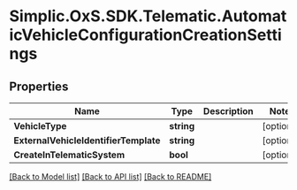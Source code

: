 # Simplic.OxS.SDK.Telematic.AutomaticVehicleConfigurationCreationSettings

## Properties

Name | Type | Description | Notes
------------ | ------------- | ------------- | -------------
**VehicleType** | **string** |  | [optional] 
**ExternalVehicleIdentifierTemplate** | **string** |  | [optional] 
**CreateInTelematicSystem** | **bool** |  | [optional] 

[[Back to Model list]](../README.md#documentation-for-models) [[Back to API list]](../README.md#documentation-for-api-endpoints) [[Back to README]](../README.md)

